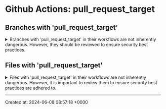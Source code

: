 # Github Actions: pull_request_target


## Branches with 'pull_request_target'
<details>
<summary>
Branches with 'pull_request_target' in their workflows are not inherently dangerous. However, they should be reviewed to ensure security best practices.
</summary>

* [puppetlabs/cat-github-actions (main)](https://github.com/puppetlabs/cat-github-actionsmain)

* [puppetlabs/cat-github-actions (remove-secrets-from-env)](https://github.com/puppetlabs/cat-github-actionsremove-secrets-from-env)

* [puppetlabs/cat-team-github-metrics (dependabot/go_modules/cloud.google.com/go/bigquery-1.61.0)](https://github.com/puppetlabs/cat-team-github-metricsdependabot/go_modules/cloud.google.com/go/bigquery-1.61.0)

* [puppetlabs/cat-team-github-metrics (dependabot/go_modules/github.com/rs/zerolog-1.33.0)](https://github.com/puppetlabs/cat-team-github-metricsdependabot/go_modules/github.com/rs/zerolog-1.33.0)

* [puppetlabs/cat-team-github-metrics (dependabot/go_modules/google.golang.org/protobuf-1.33.0)](https://github.com/puppetlabs/cat-team-github-metricsdependabot/go_modules/google.golang.org/protobuf-1.33.0)

* [puppetlabs/cisco_ios (main)](https://github.com/puppetlabs/cisco_iosmain)

* [puppetlabs/clj-pcp-client (PE-36361-move-pcp-client-to-jetty10)](https://github.com/puppetlabs/clj-pcp-clientPE-36361-move-pcp-client-to-jetty10)

* [puppetlabs/dependency_checker (main)](https://github.com/puppetlabs/dependency_checkermain)

* [puppetlabs/design-system (MAINT-BUTTON-SELECT-PROPTYPES)](https://github.com/puppetlabs/design-systemMAINT-BUTTON-SELECT-PROPTYPES)

* [puppetlabs/design-system (PDS-565/objects-as-values)](https://github.com/puppetlabs/design-systemPDS-565/objects-as-values)

* [puppetlabs/harrison (PF-2882)](https://github.com/puppetlabs/harrisonPF-2882)

* [puppetlabs/jruby-deps (9.2.x)](https://github.com/puppetlabs/jruby-deps9.2.x)

* [puppetlabs/jruby-utils (3.x)](https://github.com/puppetlabs/jruby-utils3.x)

* [puppetlabs/jruby-utils (4.x)](https://github.com/puppetlabs/jruby-utils4.x)

* [puppetlabs/jruby-utils (PE-33912-dumpling-codeowners)](https://github.com/puppetlabs/jruby-utilsPE-33912-dumpling-codeowners)

* [puppetlabs/jruby-utils (jruby-jnr-pin)](https://github.com/puppetlabs/jruby-utilsjruby-jnr-pin)

* [puppetlabs/litmusimage (fix-acceptance)](https://github.com/puppetlabs/litmusimagefix-acceptance)

* [puppetlabs/litmusimage (main)](https://github.com/puppetlabs/litmusimagemain)

* [puppetlabs/litmusimage (test)](https://github.com/puppetlabs/litmusimagetest)

* [puppetlabs/pcp-broker (2019.8.x)](https://github.com/puppetlabs/pcp-broker2019.8.x)

* [puppetlabs/pdk (main)](https://github.com/puppetlabs/pdkmain)

* [puppetlabs/pdk-docker (cat_1700_stop_forks_running_push)](https://github.com/puppetlabs/pdk-dockercat_1700_stop_forks_running_push)

* [puppetlabs/pdk-docker (main)](https://github.com/puppetlabs/pdk-dockermain)

* [puppetlabs/pdk-docker (stable)](https://github.com/puppetlabs/pdk-dockerstable)

* [puppetlabs/pdk-rubocop (main)](https://github.com/puppetlabs/pdk-rubocopmain)

* [puppetlabs/pdk-templates (main)](https://github.com/puppetlabs/pdk-templatesmain)

* [puppetlabs/pdk-vanagon (ds_test_branch)](https://github.com/puppetlabs/pdk-vanagonds_test_branch)

* [puppetlabs/pdk-vanagon (main)](https://github.com/puppetlabs/pdk-vanagonmain)

* [puppetlabs/pdksync (main)](https://github.com/puppetlabs/pdksyncmain)

* [puppetlabs/phoenix-github-actions (backport)](https://github.com/puppetlabs/phoenix-github-actionsbackport)

* [puppetlabs/provision (main)](https://github.com/puppetlabs/provisionmain)

* [puppetlabs/puppet (bug-honour_custom_insync_in_noop)](https://github.com/puppetlabs/puppetbug-honour_custom_insync_in_noop)

* [puppetlabs/puppet (main)](https://github.com/puppetlabs/puppetmain)

* [puppetlabs/puppet-agent (main)](https://github.com/puppetlabs/puppet-agentmain)

* [puppetlabs/puppet-editor-services (main)](https://github.com/puppetlabs/puppet-editor-servicesmain)

* [puppetlabs/puppet-lint (hackathon_deprecated_functions)](https://github.com/puppetlabs/puppet-linthackathon_deprecated_functions)

* [puppetlabs/puppet-lint (hsnodgrass-patch-1)](https://github.com/puppetlabs/puppet-linthsnodgrass-patch-1)

* [puppetlabs/puppet-lint (main)](https://github.com/puppetlabs/puppet-lintmain)

* [puppetlabs/puppet-lint-check_unsafe_interpolations (CAT-1301-Bump_release_version)](https://github.com/puppetlabs/puppet-lint-check_unsafe_interpolationsCAT-1301-Bump_release_version)

* [puppetlabs/puppet-lint-check_unsafe_interpolations (main)](https://github.com/puppetlabs/puppet-lint-check_unsafe_interpolationsmain)

* [puppetlabs/puppet-lint-check_unsafe_interpolations (maint-update_codeowners)](https://github.com/puppetlabs/puppet-lint-check_unsafe_interpolationsmaint-update_codeowners)

* [puppetlabs/puppet-modulebuilder (main)](https://github.com/puppetlabs/puppet-modulebuildermain)

* [puppetlabs/puppet-resource_api (main)](https://github.com/puppetlabs/puppet-resource_apimain)

* [puppetlabs/puppet-strings (main)](https://github.com/puppetlabs/puppet-stringsmain)

* [puppetlabs/puppet-vscode (main)](https://github.com/puppetlabs/puppet-vscodemain)

* [puppetlabs/Puppet.Dsc (main)](https://github.com/puppetlabs/Puppet.Dscmain)

* [puppetlabs/puppetfile-resolver (main)](https://github.com/puppetlabs/puppetfile-resolvermain)

* [puppetlabs/puppetlabs-dropsonde (main)](https://github.com/puppetlabs/puppetlabs-dropsondemain)

* [puppetlabs/puppetlabs-dsc_lite (main)](https://github.com/puppetlabs/puppetlabs-dsc_litemain)

* [puppetlabs/puppetlabs-helm (main)](https://github.com/puppetlabs/puppetlabs-helmmain)

* [puppetlabs/puppetlabs-ibm_installation_manager (main)](https://github.com/puppetlabs/puppetlabs-ibm_installation_managermain)

* [puppetlabs/puppetlabs-panos (main)](https://github.com/puppetlabs/puppetlabs-panosmain)

* [puppetlabs/puppetlabs-puppet_authorization (main)](https://github.com/puppetlabs/puppetlabs-puppet_authorizationmain)

* [puppetlabs/puppetlabs-rook (main)](https://github.com/puppetlabs/puppetlabs-rookmain)

* [puppetlabs/puppetlabs-tagmail (main)](https://github.com/puppetlabs/puppetlabs-tagmailmain)

* [puppetlabs/puppetlabs-testing (main)](https://github.com/puppetlabs/puppetlabs-testingmain)

* [puppetlabs/puppetlabs-testing (maint-testing-ubuntu-user-script)](https://github.com/puppetlabs/puppetlabs-testingmaint-testing-ubuntu-user-script)

* [puppetlabs/puppetlabs-testing (release-prep)](https://github.com/puppetlabs/puppetlabs-testingrelease-prep)

* [puppetlabs/puppetlabs-testing (test)](https://github.com/puppetlabs/puppetlabs-testingtest)

* [puppetlabs/puppetlabs-testing (validate-mand)](https://github.com/puppetlabs/puppetlabs-testingvalidate-mand)

* [puppetlabs/puppetlabs-vsphere (main)](https://github.com/puppetlabs/puppetlabs-vspheremain)

* [puppetlabs/puppetlabs-websphere_application_server (main)](https://github.com/puppetlabs/puppetlabs-websphere_application_servermain)

* [puppetlabs/puppetlabs_spec_helper (main)](https://github.com/puppetlabs/puppetlabs_spec_helpermain)

* [puppetlabs/puppet_litmus (main)](https://github.com/puppetlabs/puppet_litmusmain)

* [puppetlabs/rspec-puppet (main)](https://github.com/puppetlabs/rspec-puppetmain)

* [puppetlabs/ruby-pwsh (main)](https://github.com/puppetlabs/ruby-pwshmain)

</details>



## Files with 'pull_request_target'
<details>
<summary>
Files with 'pull_request_target' in their workflows are not inherently dangerous. However, it is important to review them to ensure security best practices are adhered to.
</summary>


* [puppetlabs/cat-github-actions (main)](https://github.com/puppetlabs/cat-github-actions/blob/main/.github/workflows/gem_ci.yml) - .github/workflows/gem_ci.yml

* [puppetlabs/cat-github-actions (main)](https://github.com/puppetlabs/cat-github-actions/blob/main/.github/workflows/labeller.yml) - .github/workflows/labeller.yml

* [puppetlabs/cat-github-actions (main)](https://github.com/puppetlabs/cat-github-actions/blob/main/.github/workflows/mend_ruby.yml) - .github/workflows/mend_ruby.yml

* [puppetlabs/cat-github-actions (main)](https://github.com/puppetlabs/cat-github-actions/blob/main/.github/workflows/tooling_mend_ruby.yml) - .github/workflows/tooling_mend_ruby.yml

* [puppetlabs/cat-github-actions (remove-secrets-from-env)](https://github.com/puppetlabs/cat-github-actions/blob/remove-secrets-from-env/.github/workflows/gem_ci.yml) - .github/workflows/gem_ci.yml

* [puppetlabs/cat-github-actions (remove-secrets-from-env)](https://github.com/puppetlabs/cat-github-actions/blob/remove-secrets-from-env/.github/workflows/labeller.yml) - .github/workflows/labeller.yml

* [puppetlabs/cat-github-actions (remove-secrets-from-env)](https://github.com/puppetlabs/cat-github-actions/blob/remove-secrets-from-env/.github/workflows/mend_ruby.yml) - .github/workflows/mend_ruby.yml

* [puppetlabs/cat-github-actions (remove-secrets-from-env)](https://github.com/puppetlabs/cat-github-actions/blob/remove-secrets-from-env/.github/workflows/tooling_mend_ruby.yml) - .github/workflows/tooling_mend_ruby.yml

* [puppetlabs/cat-team-github-metrics (dependabot/go_modules/cloud.google.com/go/bigquery-1.61.0)](https://github.com/puppetlabs/cat-team-github-metrics/blob/dependabot/go_modules/cloud.google.com/go/bigquery-1.61.0/.github/workflows/mend.yml) - .github/workflows/mend.yml

* [puppetlabs/cat-team-github-metrics (dependabot/go_modules/github.com/rs/zerolog-1.33.0)](https://github.com/puppetlabs/cat-team-github-metrics/blob/dependabot/go_modules/github.com/rs/zerolog-1.33.0/.github/workflows/mend.yml) - .github/workflows/mend.yml

* [puppetlabs/cat-team-github-metrics (dependabot/go_modules/google.golang.org/protobuf-1.33.0)](https://github.com/puppetlabs/cat-team-github-metrics/blob/dependabot/go_modules/google.golang.org/protobuf-1.33.0/.github/workflows/mend.yml) - .github/workflows/mend.yml

* [puppetlabs/cisco_ios (main)](https://github.com/puppetlabs/cisco_ios/blob/main/.github/workflows/labeller.yml) - .github/workflows/labeller.yml

* [puppetlabs/clj-pcp-client (PE-36361-move-pcp-client-to-jetty10)](https://github.com/puppetlabs/clj-pcp-client/blob/PE-36361-move-pcp-client-to-jetty10/.github/workflows/snyk_pr.yaml) - .github/workflows/snyk_pr.yaml

* [puppetlabs/dependency_checker (main)](https://github.com/puppetlabs/dependency_checker/blob/main/.github/workflows/labeller.yml) - .github/workflows/labeller.yml

* [puppetlabs/design-system (MAINT-BUTTON-SELECT-PROPTYPES)](https://github.com/puppetlabs/design-system/blob/MAINT-BUTTON-SELECT-PROPTYPES/.github/workflows/test.yml) - .github/workflows/test.yml

* [puppetlabs/design-system (PDS-565/objects-as-values)](https://github.com/puppetlabs/design-system/blob/PDS-565/objects-as-values/.github/workflows/test.yml) - .github/workflows/test.yml

* [puppetlabs/harrison (PF-2882)](https://github.com/puppetlabs/harrison/blob/PF-2882/.github/workflows/labeller.yml) - .github/workflows/labeller.yml

* [puppetlabs/jruby-deps (9.2.x)](https://github.com/puppetlabs/jruby-deps/blob/9.2.x/.github/workflows/snyk.yml) - .github/workflows/snyk.yml

* [puppetlabs/jruby-utils (3.x)](https://github.com/puppetlabs/jruby-utils/blob/3.x/.github/workflows/snyk.yml) - .github/workflows/snyk.yml

* [puppetlabs/jruby-utils (4.x)](https://github.com/puppetlabs/jruby-utils/blob/4.x/.github/workflows/snyk.yml) - .github/workflows/snyk.yml

* [puppetlabs/jruby-utils (PE-33912-dumpling-codeowners)](https://github.com/puppetlabs/jruby-utils/blob/PE-33912-dumpling-codeowners/.github/workflows/snyk.yml) - .github/workflows/snyk.yml

* [puppetlabs/jruby-utils (jruby-jnr-pin)](https://github.com/puppetlabs/jruby-utils/blob/jruby-jnr-pin/.github/workflows/snyk.yml) - .github/workflows/snyk.yml

* [puppetlabs/litmusimage (fix-acceptance)](https://github.com/puppetlabs/litmusimage/blob/fix-acceptance/.github/workflows/labeller.yml) - .github/workflows/labeller.yml

* [puppetlabs/litmusimage (main)](https://github.com/puppetlabs/litmusimage/blob/main/.github/workflows/labeller.yml) - .github/workflows/labeller.yml

* [puppetlabs/litmusimage (test)](https://github.com/puppetlabs/litmusimage/blob/test/.github/workflows/labeller.yml) - .github/workflows/labeller.yml

* [puppetlabs/pcp-broker (2019.8.x)](https://github.com/puppetlabs/pcp-broker/blob/2019.8.x/.github/workflows/snyk_pr.yaml) - .github/workflows/snyk_pr.yaml

* [puppetlabs/pdk (main)](https://github.com/puppetlabs/pdk/blob/main/.github/workflows/labeller.yml) - .github/workflows/labeller.yml

* [puppetlabs/pdk-docker (cat_1700_stop_forks_running_push)](https://github.com/puppetlabs/pdk-docker/blob/cat_1700_stop_forks_running_push/.github/workflows/labeller.yml) - .github/workflows/labeller.yml

* [puppetlabs/pdk-docker (main)](https://github.com/puppetlabs/pdk-docker/blob/main/.github/workflows/labeller.yml) - .github/workflows/labeller.yml

* [puppetlabs/pdk-docker (stable)](https://github.com/puppetlabs/pdk-docker/blob/stable/.github/workflows/labeller.yml) - .github/workflows/labeller.yml

* [puppetlabs/pdk-rubocop (main)](https://github.com/puppetlabs/pdk-rubocop/blob/main/.github/workflows/labeller.yml) - .github/workflows/labeller.yml

* [puppetlabs/pdk-templates (main)](https://github.com/puppetlabs/pdk-templates/blob/main/.github/workflows/labeller.yml) - .github/workflows/labeller.yml

* [puppetlabs/pdk-vanagon (ds_test_branch)](https://github.com/puppetlabs/pdk-vanagon/blob/ds_test_branch/.github/workflows/labeller.yml) - .github/workflows/labeller.yml

* [puppetlabs/pdk-vanagon (main)](https://github.com/puppetlabs/pdk-vanagon/blob/main/.github/workflows/labeller.yml) - .github/workflows/labeller.yml

* [puppetlabs/pdksync (main)](https://github.com/puppetlabs/pdksync/blob/main/.github/workflows/labeller.yml) - .github/workflows/labeller.yml

* [puppetlabs/phoenix-github-actions (backport)](https://github.com/puppetlabs/phoenix-github-actions/blob/backport/.github/workflows/backport.yml) - .github/workflows/backport.yml

* [puppetlabs/provision (main)](https://github.com/puppetlabs/provision/blob/main/.github/workflows/labeller.yml) - .github/workflows/labeller.yml

* [puppetlabs/puppet (bug-honour_custom_insync_in_noop)](https://github.com/puppetlabs/puppet/blob/bug-honour_custom_insync_in_noop/.github/workflows/backport.yml) - .github/workflows/backport.yml

* [puppetlabs/puppet (main)](https://github.com/puppetlabs/puppet/blob/main/.github/workflows/backport.yml) - .github/workflows/backport.yml

* [puppetlabs/puppet-agent (main)](https://github.com/puppetlabs/puppet-agent/blob/main/.github/workflows/backport.yml) - .github/workflows/backport.yml

* [puppetlabs/puppet-editor-services (main)](https://github.com/puppetlabs/puppet-editor-services/blob/main/.github/workflows/labeller.yml) - .github/workflows/labeller.yml

* [puppetlabs/puppet-lint (hackathon_deprecated_functions)](https://github.com/puppetlabs/puppet-lint/blob/hackathon_deprecated_functions/.github/workflows/labeller.yml) - .github/workflows/labeller.yml

* [puppetlabs/puppet-lint (hsnodgrass-patch-1)](https://github.com/puppetlabs/puppet-lint/blob/hsnodgrass-patch-1/.github/workflows/labeller.yml) - .github/workflows/labeller.yml

* [puppetlabs/puppet-lint (main)](https://github.com/puppetlabs/puppet-lint/blob/main/.github/workflows/labeller.yml) - .github/workflows/labeller.yml

* [puppetlabs/puppet-lint-check_unsafe_interpolations (CAT-1301-Bump_release_version)](https://github.com/puppetlabs/puppet-lint-check_unsafe_interpolations/blob/CAT-1301-Bump_release_version/.github/workflows/labeller.yml) - .github/workflows/labeller.yml

* [puppetlabs/puppet-lint-check_unsafe_interpolations (main)](https://github.com/puppetlabs/puppet-lint-check_unsafe_interpolations/blob/main/.github/workflows/labeller.yml) - .github/workflows/labeller.yml

* [puppetlabs/puppet-lint-check_unsafe_interpolations (maint-update_codeowners)](https://github.com/puppetlabs/puppet-lint-check_unsafe_interpolations/blob/maint-update_codeowners/.github/workflows/labeller.yml) - .github/workflows/labeller.yml

* [puppetlabs/puppet-modulebuilder (main)](https://github.com/puppetlabs/puppet-modulebuilder/blob/main/.github/workflows/labeller.yml) - .github/workflows/labeller.yml

* [puppetlabs/puppet-resource_api (main)](https://github.com/puppetlabs/puppet-resource_api/blob/main/.github/workflows/labeller.yml) - .github/workflows/labeller.yml

* [puppetlabs/puppet-strings (main)](https://github.com/puppetlabs/puppet-strings/blob/main/.github/workflows/labeller.yml) - .github/workflows/labeller.yml

* [puppetlabs/puppet-vscode (main)](https://github.com/puppetlabs/puppet-vscode/blob/main/.github/workflows/labeller.yml) - .github/workflows/labeller.yml

* [puppetlabs/puppet-vscode (main)](https://github.com/puppetlabs/puppet-vscode/blob/main/.github/workflows/mend.yml) - .github/workflows/mend.yml

* [puppetlabs/Puppet.Dsc (main)](https://github.com/puppetlabs/Puppet.Dsc/blob/main/.github/workflows/labeller.yml) - .github/workflows/labeller.yml

* [puppetlabs/Puppet.Dsc (main)](https://github.com/puppetlabs/Puppet.Dsc/blob/main/.github/workflows/mend.yml) - .github/workflows/mend.yml

* [puppetlabs/puppetfile-resolver (main)](https://github.com/puppetlabs/puppetfile-resolver/blob/main/.github/workflows/labeller.yml) - .github/workflows/labeller.yml

* [puppetlabs/puppetlabs-dropsonde (main)](https://github.com/puppetlabs/puppetlabs-dropsonde/blob/main/.github/workflows/labeller.yml) - .github/workflows/labeller.yml

* [puppetlabs/puppetlabs-dsc_lite (main)](https://github.com/puppetlabs/puppetlabs-dsc_lite/blob/main/.github/workflows/labeller.yml) - .github/workflows/labeller.yml

* [puppetlabs/puppetlabs-helm (main)](https://github.com/puppetlabs/puppetlabs-helm/blob/main/.github/workflows/labeller.yml) - .github/workflows/labeller.yml

* [puppetlabs/puppetlabs-ibm_installation_manager (main)](https://github.com/puppetlabs/puppetlabs-ibm_installation_manager/blob/main/.github/workflows/labeller.yml) - .github/workflows/labeller.yml

* [puppetlabs/puppetlabs-panos (main)](https://github.com/puppetlabs/puppetlabs-panos/blob/main/.github/workflows/labeller.yml) - .github/workflows/labeller.yml

* [puppetlabs/puppetlabs-puppet_authorization (main)](https://github.com/puppetlabs/puppetlabs-puppet_authorization/blob/main/.github/workflows/labeller.yml) - .github/workflows/labeller.yml

* [puppetlabs/puppetlabs-rook (main)](https://github.com/puppetlabs/puppetlabs-rook/blob/main/.github/workflows/labeller.yml) - .github/workflows/labeller.yml

* [puppetlabs/puppetlabs-tagmail (main)](https://github.com/puppetlabs/puppetlabs-tagmail/blob/main/.github/workflows/labeller.yml) - .github/workflows/labeller.yml

* [puppetlabs/puppetlabs-testing (main)](https://github.com/puppetlabs/puppetlabs-testing/blob/main/.github/workflows/labeller.yml) - .github/workflows/labeller.yml

* [puppetlabs/puppetlabs-testing (maint-testing-ubuntu-user-script)](https://github.com/puppetlabs/puppetlabs-testing/blob/maint-testing-ubuntu-user-script/.github/workflows/labeller.yml) - .github/workflows/labeller.yml

* [puppetlabs/puppetlabs-testing (release-prep)](https://github.com/puppetlabs/puppetlabs-testing/blob/release-prep/.github/workflows/labeller.yml) - .github/workflows/labeller.yml

* [puppetlabs/puppetlabs-testing (test)](https://github.com/puppetlabs/puppetlabs-testing/blob/test/.github/workflows/labeller.yml) - .github/workflows/labeller.yml

* [puppetlabs/puppetlabs-testing (validate-mand)](https://github.com/puppetlabs/puppetlabs-testing/blob/validate-mand/.github/workflows/labeller.yml) - .github/workflows/labeller.yml

* [puppetlabs/puppetlabs-testing (validate-mand)](https://github.com/puppetlabs/puppetlabs-testing/blob/validate-mand/.github/workflows/mend.yml) - .github/workflows/mend.yml

* [puppetlabs/puppetlabs-vsphere (main)](https://github.com/puppetlabs/puppetlabs-vsphere/blob/main/.github/workflows/labeller.yml) - .github/workflows/labeller.yml

* [puppetlabs/puppetlabs-websphere_application_server (main)](https://github.com/puppetlabs/puppetlabs-websphere_application_server/blob/main/.github/workflows/labeller.yml) - .github/workflows/labeller.yml

* [puppetlabs/puppetlabs_spec_helper (main)](https://github.com/puppetlabs/puppetlabs_spec_helper/blob/main/.github/workflows/labeller.yml) - .github/workflows/labeller.yml

* [puppetlabs/puppet_litmus (main)](https://github.com/puppetlabs/puppet_litmus/blob/main/.github/workflows/labeller.yml) - .github/workflows/labeller.yml

* [puppetlabs/rspec-puppet (main)](https://github.com/puppetlabs/rspec-puppet/blob/main/.github/workflows/labeller.yml) - .github/workflows/labeller.yml

* [puppetlabs/ruby-pwsh (main)](https://github.com/puppetlabs/ruby-pwsh/blob/main/.github/workflows/labeller.yml) - .github/workflows/labeller.yml

</details>


---

Created at: 2024-06-08 08:57:18 +0000